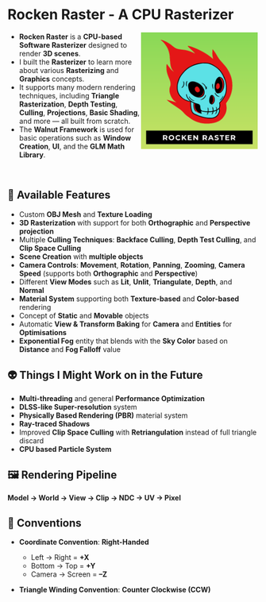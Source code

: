 # **Rocken Raster - A CPU Rasterizer**

<img align="right" alt="Coding" width="235" src="RockenRaster/Assets/logo.png">

* **Rocken Raster** is a **CPU-based Software Rasterizer** designed to render **3D scenes**.
* I built the **Rasterizer** to learn more about various **Rasterizing** and **Graphics** concepts.
* It supports many modern rendering techniques, including **Triangle Rasterization**, **Depth Testing**, **Culling**, **Projections**, **Basic Shading**, and more — all built from scratch.
* The **Walnut Framework** is used for basic operations such as **Window Creation**, **UI**, and the **GLM Math Library**.

<br>

## 🐉 **Available Features**

- Custom **OBJ Mesh** and **Texture Loading**  
- **3D Rasterization** with support for both **Orthographic** and **Perspective projection**  
- Multiple **Culling Techniques**: **Backface Culling**, **Depth Test Culling**, and **Clip Space Culling**  
- **Scene Creation** with **multiple objects**  
- **Camera Controls**: **Movement**, **Rotation**, **Panning**, **Zooming**, **Camera Speed** (supports both **Orthographic** and **Perspective**)  
- Different **View Modes** such as **Lit**, **Unlit**, **Triangulate**, **Depth**, and **Normal**  
- **Material System** supporting both **Texture-based** and **Color-based** rendering  
- Concept of **Static** and **Movable** objects  
- Automatic **View & Transform Baking** for **Camera** and **Entities** for **Optimisations**  
- **Exponential Fog** entity that blends with the **Sky Color** based on **Distance** and **Fog Falloff** value

## 👽 **Things I Might Work on in the Future**

- **Multi-threading** and general **Performance Optimization**
- **DLSS-like Super-resolution** system  
- **Physically Based Rendering (PBR)** material system  
- **Ray-traced Shadows**  
- Improved **Clip Space Culling** with **Retriangulation** instead of full triangle discard  
- **CPU based Particle System**  

## 🖼️ **Rendering Pipeline**

**Model → World → View → Clip → NDC → UV → Pixel**

## 🧭 **Conventions**

- **Coordinate Convention**: **Right-Handed**  
   - Left → Right = **+X**  
   - Bottom → Top = **+Y**  
   - Camera → Screen = **–Z**

- **Triangle Winding Convention**: **Counter Clockwise (CCW)**
